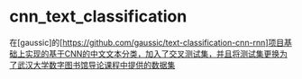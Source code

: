 # cnn_text_classification
在[gaussic]的[https://github.com/gaussic/text-classification-cnn-rnn]项目基础上实现的基于CNN的中文文本分类，加入了交叉测试集，并且将测试集更换为了武汉大学数字图书馆导论课程中提供的数据集
